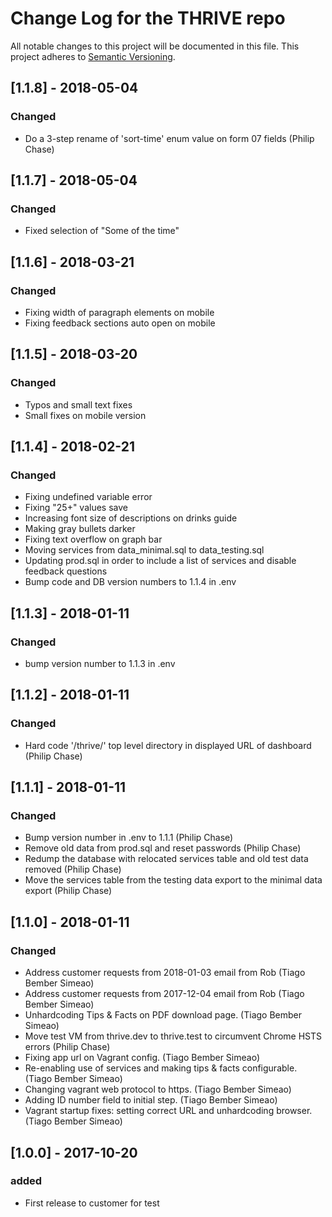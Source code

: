 # Change Log for the THRIVE repo

All notable changes to this project will be documented in this file.
This project adheres to [Semantic Versioning](http://semver.org/).

## [1.1.8] - 2018-05-04
### Changed
- Do a 3-step rename of 'sort-time' enum value on form 07 fields (Philip Chase)


## [1.1.7] - 2018-05-04
### Changed
- Fixed selection of "Some of the time"


## [1.1.6] - 2018-03-21
### Changed
- Fixing width of paragraph elements on mobile
- Fixing feedback sections auto open on mobile


## [1.1.5] - 2018-03-20
### Changed
- Typos and small text fixes
- Small fixes on mobile version


## [1.1.4] - 2018-02-21
### Changed
- Fixing undefined variable error
- Fixing "25+" values save
- Increasing font size of descriptions on drinks guide
- Making gray bullets darker
- Fixing text overflow on graph bar
- Moving services from data_minimal.sql to data_testing.sql
- Updating prod.sql in order to include a list of services and disable feedback questions
- Bump code and DB version numbers to 1.1.4 in .env


## [1.1.3] - 2018-01-11
### Changed
- bump version number to 1.1.3 in .env


## [1.1.2] - 2018-01-11
### Changed
- Hard code '/thrive/' top level directory in displayed URL of dashboard (Philip Chase)


## [1.1.1] - 2018-01-11
### Changed
- Bump version number in .env to 1.1.1 (Philip Chase)
- Remove old data from prod.sql and reset passwords (Philip Chase)
- Redump the database with relocated services table and old test data removed (Philip Chase)
- Move the services table from the testing data export to the minimal data export (Philip Chase)


## [1.1.0] - 2018-01-11
### Changed
- Address customer requests from 2018-01-03 email from Rob (Tiago Bember Simeao)
- Address customer requests from 2017-12-04 email from Rob (Tiago Bember Simeao)
- Unhardcoding Tips & Facts on PDF download page. (Tiago Bember Simeao)
- Move test VM from thrive.dev to thrive.test to circumvent Chrome HSTS errors (Philip Chase)
- Fixing app url on Vagrant config. (Tiago Bember Simeao)
- Re-enabling use of services and making tips & facts configurable. (Tiago Bember Simeao)
- Changing vagrant web protocol to https. (Tiago Bember Simeao)
- Adding ID number field to initial step. (Tiago Bember Simeao)
- Vagrant startup fixes: setting correct URL and unhardcoding browser. (Tiago Bember Simeao)


## [1.0.0] - 2017-10-20
### added
- First release to customer for test
